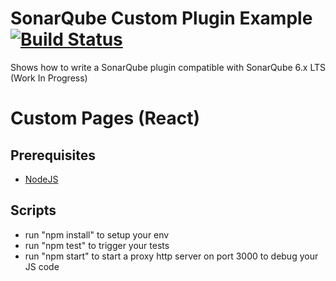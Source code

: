 SonarQube Custom Plugin Example [![Build Status](https://travis-ci.org/SonarSource/sonar-custom-plugin-example.svg?branch=6.x)](https://travis-ci.org/SonarSource/sonar-custom-plugin-example)
==========

Shows how to write a SonarQube plugin compatible with SonarQube 6.x LTS (Work In Progress)

Custom Pages (React)
====================

Prerequisites
-------------

* [NodeJS](https://nodejs.org/en/)

Scripts
-------

* run "npm install" to setup your env
* run "npm test" to trigger your tests
* run "npm start" to start a proxy http server on port 3000 to debug your JS code
